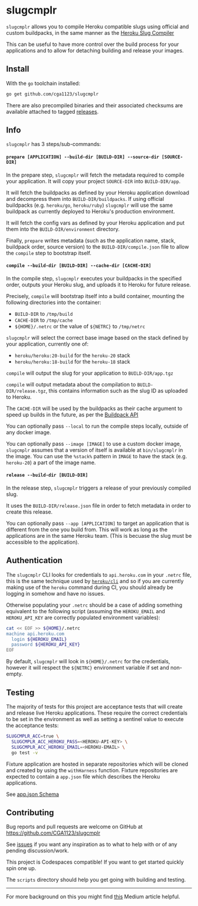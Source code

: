 # slugcmplr

`slugcmplr` allows you to compile Heroku compatible slugs using official and
custom buildpacks, in the same manner as the [Heroku Slug Compiler](https://devcenter.heroku.com/articles/slug-compiler)

This can be useful to have more control over the build process for your
applications and to allow for detaching building and release your images.

## Install

With the `go` toolchain installed:
```bash
go get github.com/cga1123/slugcmplr
```

There are also precompiled binaries and their associated checksums are
available attached to tagged [releases].

## Info

`slugcmplr` has 3 steps/sub-commands:

#### `prepare [APPLICATION] --build-dir [BUILD-DIR] --source-dir [SOURCE-DIR]`

In the prepare step, `slugcmplr` will fetch the metadata required to compile
your application. It will copy your project `SOURCE-DIR` into `BUILD-DIR/app`.

It will fetch the buildpacks as defined by your Heroku application download and
decompress them into `BUILD-DIR/buildpacks`. If using official buildpacks (e.g.
`heroku/go`, `heroku/ruby`) `slugcmplr` will use the same buildpack as
currently deployed to Heroku's production environment.

It will fetch the config vars as defined by your Heroku application and put
them into the `BUILD-DIR/environment` directory.

Finally, `prepare` writes metadata (such as the application name, stack,
buildpack order, source version) to the `BUILD-DIR/compile.json` file to allow
the `compile` step to bootstrap itself.

#### `compile --build-dir [BUILD-DIR] --cache-dir [CACHE-DIR]`

In the compile step, `slugcmplr` executes your buildpacks in the specified
order, outputs your Heroku slug, and uploads it to Heroku for future release.

Precisely, `compile` will bootstrap itself into a build container, mounting the
following directories into the container:

- `BUILD-DIR` to `/tmp/build`
- `CACHE-DIR` to `/tmp/cache`
- `${HOME}/.netrc` or the value of `${NETRC}` to `/tmp/netrc`

`slugcmplr` will select the correct base image based on the stack defined by
your application, currently one of:

- `heroku/heroku:20-build` for the `heroku-20` stack
- `heroku/heroku:18-build` for the `heroku-18` stack


`compile` will output the slug for your application to `BUILD-DIR/app.tgz`

`compile` will output metadata about the compilation to
`BUILD-DIR/release.tgz`, this contains information such as the slug ID as
uploaded to Heroku.

The `CACHE-DIR` will be used by the buildpacks as their cache argument to speed
up builds in the future, as per the [Buildpack API](https://devcenter.heroku.com/articles/buildpack-api)

You can optionally pass `--local` to run the compile steps locally, outside of
any docker image.

You can optionally pass `--image [IMAGE]` to use a custom docker image,
`slugcmplr` assumes that a version of itself is available at `bin/slugcmplr` in
the image. You can use the `%stack%` pattern in `IMAGE` to have the stack (e.g.
`heroku-20`) a part of the image name.


#### `release --build-dir [BUILD-DIR]`

In the release step, `slugcmplr` triggers a release of your previously compiled
slug.

It uses the `BUILD-DIR/release.json` file in order to fetch metadata in order
to create this release.

You can optionally pass `--app [APPLICATION]` to target an application that is
different from the one you build from. This will work as long as the
applications are in the same Heroku team. (This is becuase the slug must be
accessible to the application).


## Authentication

The `slugcmplr` CLI looks for credentials to `api.heroku.com` in your `.netrc`
file, this is the same technique used by [`heroku/cli`] and so if you are
currently making use of the `heroku` command during CI, you should already be
logging in somehow and have no issues.

Otherwise populating your `.netrc` should be a case of adding something
equivalent to the following script (assuming the `HEROKU_EMAIL` and
`HEROKU_API_KEY` are correctly populated environment variables):

```bash
cat << EOF >> ${HOME}/.netrc
machine api.heroku.com
  login ${HEROKU_EMAIL}
  password ${HEROKU_API_KEY}
EOF
```

By default, `slugcmplr` will look in `${HOME}/.netrc` for the credentials,
however it will respect the `${NETRC}` environment variable if set and
non-empty.

## Testing

The majority of tests for this project are acceptance tests that will create
and release live Heroku applications. These require the correct credentials to
be set in the environment as well as setting a sentinel value to execute the
acceptance tests:

```bash
SLUGCMPLR_ACC=true \
  SLUGCMPLR_ACC_HEROKU_PASS=<HEROKU-API-KEY> \
  SLUGCMPLR_ACC_HEROKU_EMAIL=<HEROKU-EMAIL> \
  go test -v
```

Fixture application are hosted in separate repositories which will be cloned
and created by using the `withHarness` function. Fixture repositories are
expected to contain a `app.json` file which describes the Heroku applications.

See [app.json Schema](https://devcenter.heroku.com/articles/app-json-schema)

## Contributing

Bug reports and pull requests are welcome on GitHub at https://github.com/CGA1123/slugcmplr

See [issues](https://github.com/CGA1123/slugcmplr/issues) if you want any
inspiration as to what to help with or of any pending discussion/work.

This project is Codespaces compatible! If you want to get started quickly spin one up.

The `scripts` directory should help you get going with building and testing.

---

For more background on this you might find [this] Medium article helpful.

[this]: https://medium.com/carwow-product-engineering/speeding-up-our-heroku-deploys-by-35-percent-f9fa6f6cf404
[`heroku/cli`]: https://github.com/heroku/cli
[releases]: https://github.com/cga1123/slugcmplr/releases
